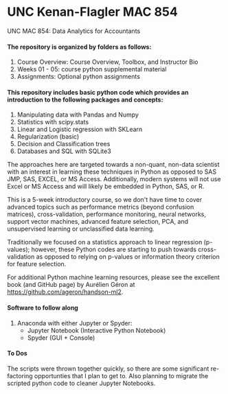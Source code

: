 # UNC Kenan-Flagler MAC 854
UNC MAC 854: Data Analytics for Accountants

#### The repository is organized by folders as follows:
1. Course Overview: Course Overview, Toolbox, and Instructor Bio
2. Weeks 01 - 05: course python supplemental material
3. Assignments: Optional python assignments

#### This repository includes basic python code which provides an introduction to the following packages and concepts:
1. Manipulating data with Pandas and Numpy
2. Statistics with scipy.stats
3. Linear and Logistic regression with SKLearn
4. Regularization (basic)
5. Decision and Classification trees
6. Databases and SQL with SQLite3

The approaches here are targeted towards a non-quant, non-data scientist with an interest in learning these techniques in Python as opposed to SAS JMP, SAS, EXCEL, or MS Access. Additionally, modern systems will not use Excel or MS Access and will likely be embedded in Python, SAS, or R.

This is a 5-week introductory course, so we don't have time to cover advanced topics such as performance metrics (beyond confusion matrices), cross-validation, performance monitoring, neural networks, support vector machines, advanced feature selection, PCA, and unsupervised learning or unclassified data learning.

Traditionally we focused on a statistics approach to linear regression (p-values); however, these Python codes are starting to push towards cross-validation as opposed to relying on p-values or information theory criterion for feature selection.

For additional Python machine learning resources, please see the excellent book (and GitHub page) by Aurélien Géron at https://github.com/ageron/handson-ml2.

#### Software to follow along
1. Anaconda with either Jupyter or Spyder:
   * Jupyter Notebook (Interactive Python Notebook)
   * Spyder (GUI + Console)

#### To Dos
The scripts were thrown together quickly, so there are some significant re-factoring opportunties that I plan to get to. Also planning to migrate the scripted python code to cleaner Jupyter Notebooks.
